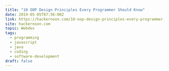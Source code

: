 ```yaml
---
title: "10 OOP Design Principles Every Programmer Should Know"
date: 2019-05-05T07:56:00Z
link: https://hackernoon.com/10-oop-design-principles-every-programmer-should-know-f187436caf65?source=rss----3a8144eabfe3---4
site: hackernoon.com
topic: Webdev
tags:
  - programming
  - javascript
  - java
  - coding
  - software-development
draft: false
---
```

